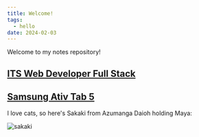 ```yaml
---
title: Welcome!
tags:
  - hello
date: 2024-02-03
---
```


Welcome to my notes repository!

## [ITS Web Developer Full Stack](./its-web-fullstack/index.md)

## [Samsung Ativ Tab 5](./ativ5/index.md)

I love cats, so here's Sakaki from Azumanga Daioh holding Maya:

![sakaki](./assets/sakaki.gif)
